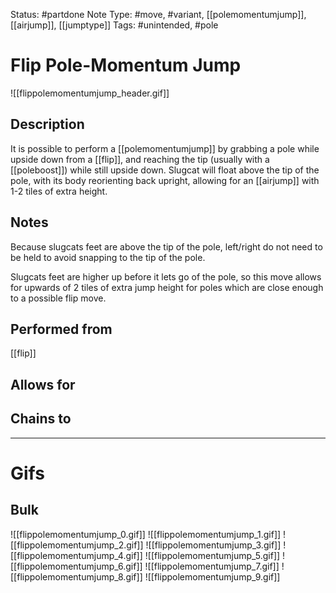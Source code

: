 Status: #partdone 
Note Type: #move, #variant, [[polemomentumjump]], [[airjump]], [[jumptype]]
Tags: #unintended, #pole 

# Flip Pole-Momentum Jump
![[flippolemomentumjump_header.gif]]
## Description
It is possible to perform a [[polemomentumjump]] by grabbing a pole while upside down from a [[flip]], and reaching the tip (usually with a [[poleboost]]) while still upside down. Slugcat will float above the tip of the pole, with its body reorienting back upright, allowing for an [[airjump]] with 1-2 tiles of extra height.

## Notes
Because slugcats feet are above the tip of the pole, left/right do not need to be held to avoid snapping to the tip of the pole.

Slugcats feet are higher up before it lets go of the pole, so this move allows for upwards of 2 tiles of extra jump height for poles which are close enough to a possible flip move.

## Performed from
[[flip]]

## Allows for


## Chains to


___
# Gifs
## Bulk
![[flippolemomentumjump_0.gif]]
![[flippolemomentumjump_1.gif]]
![[flippolemomentumjump_2.gif]]
![[flippolemomentumjump_3.gif]]
![[flippolemomentumjump_4.gif]]
![[flippolemomentumjump_5.gif]]
![[flippolemomentumjump_6.gif]]
![[flippolemomentumjump_7.gif]]
![[flippolemomentumjump_8.gif]]
![[flippolemomentumjump_9.gif]]